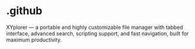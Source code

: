 # .github
XYplorer — a portable and highly customizable file manager with tabbed interface, advanced search, scripting support, and fast navigation, built for maximum productivity.
